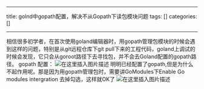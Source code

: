
--- 
title:  golnd中gopath配置，解决不从Gopath下读包模块问题 
tags: []
categories: [] 

---
相信很多初学者，在首次使用goland编辑器时，用gopath管理包模块的时候会遇到这样的问题，特别是从git远程仓库下git pull下来的工程代码，goland上调试的时候会发现，它只会从goroot路径下去寻找包，并不会去Goland配置的gopath路径。 gopath 配置： <img src="https://img-blog.csdnimg.cn/b7cc34549e324b08a6742af7ebc65e8f.png?x-oss-process=image/watermark,type_ZHJvaWRzYW5zZmFsbGJhY2s,shadow_50,text_Q1NETiBA6Ziz5YWJX-S9oOWlvQ==,size_20,color_FFFFFF,t_70,g_se,x_16#pic_center" alt="在这里插入图片描述"> 明明已经配置了gopath,但是为什么不起作用呢。那是因为用gopath管理包时，需要讲GoModules下Enable Go modules intergration 去掉勾选，这样就OK了 <img src="https://img-blog.csdnimg.cn/aaacde6819e94036841cabbd0b2e81bd.png?x-oss-process=image/watermark,type_ZHJvaWRzYW5zZmFsbGJhY2s,shadow_50,text_Q1NETiBA6Ziz5YWJX-S9oOWlvQ==,size_20,color_FFFFFF,t_70,g_se,x_16#pic_center" alt="在这里插入图片描述">
